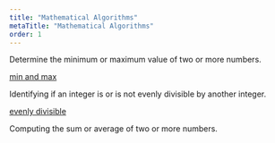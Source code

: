 ```yaml
---
title: "Mathematical Algorithms"
metaTitle: "Mathematical Algorithms"
order: 1
---
```


Determine the minimum or maximum value of two or more numbers.

[min and max](https://arcade.makecode.com/71019-55410-01212-95906)

Identifying if an integer is or is not evenly divisible by another integer.

[evenly divisible](https://arcade.makecode.com/20106-91944-57122-05698)

Computing the sum or average of two or more numbers.